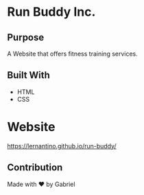# Run Buddy Inc.

## Purpose
A Website that offers fitness training services.

## Built With
* HTML
* CSS

# Website
https://lernantino.github.io/run-buddy/

## Contribution
Made with ❤ by Gabriel